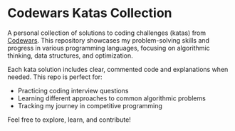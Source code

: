 # Codewars Katas Collection

A personal collection of solutions to coding challenges (katas) from [Codewars](https://www.codewars.com/users/yosoyrev). This repository showcases my problem-solving skills and progress in various programming languages, focusing on algorithmic thinking, data structures, and optimization.

Each kata solution includes clear, commented code and explanations when needed. This repo is perfect for:

- Practicing coding interview questions
- Learning different approaches to common algorithmic problems
- Tracking my journey in competitive programming

Feel free to explore, learn, and contribute!

